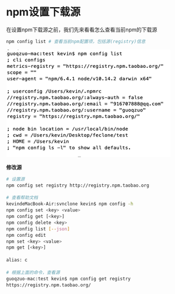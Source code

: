 
# npm设置下载源

在设置npm下载源之前，我们先来看看怎么查看当前npm的下载源

```bash
npm config list # 查看当前npm配置项，包括源(registry)信息
```

![npm_config.png](../../../images/blog/devtools/npm_config.png)

**修改源**

```bash
# 设置源
npm config set registry http://registry.npm.taobao.org

# 查看帮助文档
kevindeMacBook-Air:svnclone kevin$ npm config -h
npm config set <key> <value>
npm config get [<key>]
npm config delete <key>
npm config list [--json]
npm config edit
npm set <key> <value>
npm get [<key>]

alias: c

# 根据上面的命令，查看源
guoqzuo-mac:test kevin$ npm config get registry 
https://registry.npm.taobao.org/
```